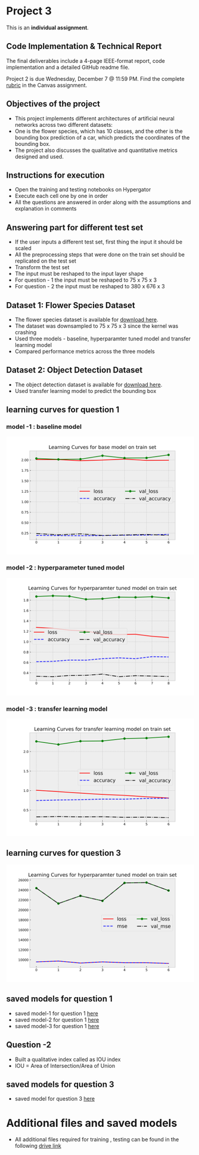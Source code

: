# Project 3

This is an **individual assignment**.

## Code Implementation & Technical Report

The final deliverables include a 4-page IEEE-format report, code implementation and a detailed GitHub readme file.

Project 2 is due Wednesday, December 7 @ 11:59 PM. Find the complete [rubric](https://ufl.instructure.com/courses/459156/assignments/5426774) in the Canvas assignment.

## Objectives of the project
* This project implements different architectures of artificial neural networks across two different datasets: 
* One is the flower species, which has 10 classes, and the other is the bounding box prediction of a car, which predicts the coordinates of the bounding box.
* The project also discusses the qualitative and quantitative metrics designed and used.

## Instructions for execution
* Open the training and testing notebooks on Hypergator
* Execute each cell one by one in order
* All the questions are answered in order along with the assumptions and explanation in comments

## Answering part for different test set
* If the user inputs a different test set, first thing the input it should be scaled
* All the preprocessing steps that were done on the train set should be replicated on the test set
* Transform the test set
* The input must be reshaped to the input layer shape
* For question - 1 the input must be reshaped to 75 x 75 x 3
* For question - 2 the input must be reshaped to 380 x 676 x 3

## Dataset 1: Flower Species Dataset

* The flower species dataset is available for [download here](https://ufl.instructure.com/courses/459156/files/folder/Project%203/Dataset%201%3A%20Flower%20Species%20Classification).
* The dataset was downsampled to 75 x 75 x 3 since the kernel was crashing
* Used three models - baseline, hyperparamter tuned model and transfer learning model
* Compared performance metrics across the three models

## Dataset 2: Object Detection Dataset

* The object detection dataset is available for [download here](https://ufl.instructure.com/courses/459156/files/folder/Project%203/Dataset%202%3A%20Object%20Detection).
* Used transfer learning model to predict the bounding box

## learning curves for question 1 

### model -1 : baseline  model

![Screenshot](lc_baseline_prob_1.png)

### model -2 : hyperparameter tuned model

![Screenshot](lc_hyp_prob_1.png)

### model -3 : transfer learning model

![Screenshot](lc_transfer_prob_1.png)

## learning curves for question 3

![Screenshot](lc_hyp_prob_3.png)


## saved models for question 1

* saved model-1 for question 1 [here](https://ondemand.rc.ufl.edu/node/c0800a-s35.ufhpc/42954/lab/tree/blue_eel4930/meganaagodhala/project-3-Meganaa999/model_b_1)
* saved model-2 for question 1 [here](https://ondemand.rc.ufl.edu/node/c0800a-s35.ufhpc/42954/lab/tree/blue_eel4930/meganaagodhala/project-3-Meganaa999/model_h_1)
* saved model-3 for question 1 [here](https://ondemand.rc.ufl.edu/node/c0800a-s35.ufhpc/42954/lab/tree/blue_eel4930/meganaagodhala/project-3-Meganaa999/model_t_1)

## Question -2 

* Built a qualitative index called as IOU index
* IOU = Area of Intersection/Area of Union 

## saved models for question 3

* saved model for question 3 [here](https://ondemand.rc.ufl.edu/node/c0800a-s35.ufhpc/42954/lab/tree/blue_eel4930/meganaagodhala/project-3-Meganaa999/model_h_3)

# Additional files and saved models

* All additional files required for training , testing can be found in the following [drive link](https://drive.google.com/drive/folders/1UYp8XUR5iVPp_3pM2b-Fp12SXvZPhMex?usp=sharing)

